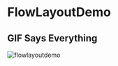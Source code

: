 # FlowLayoutDemo
## GIF Says Everything

![flowlayoutdemo](https://user-images.githubusercontent.com/17172841/40883185-7960a52e-6715-11e8-8e1b-1168b59aa145.gif)
